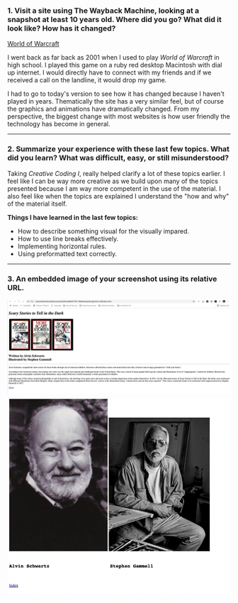 ### 1. Visit a site using The Wayback Machine, looking at a snapshot at least 10 years old. Where did you go? What did it look like? How has it changed?

[World of Warcraft](http://us.battle.net/wow/en/new-site)

<p>
I went back as far back as 2001 when I used to play <i>World of Warcraft</i> in high school.  I played this game on a ruby red desktop Macintosh with dial up internet.  I would directly have to connect with my friends and if we received a call on the landline, it would drop my game.
</p>

<p>
I had to go to today's version to see how it has changed because I haven't played in years.  Thematically the site has a very similar feel, but of course the graphics and animations have dramatically changed.  From my perspective, the biggest change with most websites is how user friendly the technology has become in general.
</p>
<hr />

### 2. Summarize your experience with these last few topics. What did you learn? What was difficult, easy, or still misunderstood?

<p>
Taking <i>Creative Coding I</i>, really helped clarify a lot of these topics earlier.  I feel like I can be way more creative as we build upon many of the topics presented because I am way more competent in the use of the material.  I also feel like when the topics are explained I understand the "how and why" of the material itself.
</p>

<b>Things I have learned in the last few topics:</b>
* How to describe something visual for the visually impared.
* How to use line breaks effectively.
* Implementing horizontal rules.
* Using preformatted text correctly.
<hr />

### 3. An embedded image of your screenshot using its relative URL.

<img src="./images/IndexScreenShot.png" />
<img src="./images/AboutScreenShot.png" />
